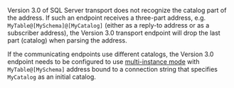 Version 3.0 of SQL Server transport does not recognize the catalog part of the address. If such an endpoint receives a three-part address, e.g. `MyTable@[MySchema]@[MyCatalog]` (either as a reply-to address or as a subscriber address), the Version 3.0 transport endpoint will drop the last part (catalog) when parsing the address.

If the communicating endpoints use different catalogs, the Version 3.0 endpoint needs to be configured to use [multi-instance mode](/transports/sql/deployment-options.md?version=SqlTransport_3#multi-instance) with `MyTable@[MySchema]` address bound to a connection string that specifies `MyCatalog` as an initial catalog.